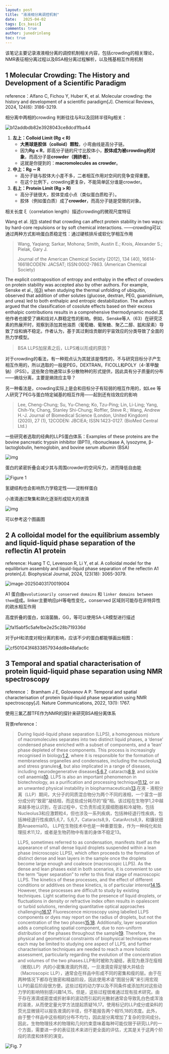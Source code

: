 ```yaml
---
layout: post
title: "液液相分离调控机制"
date:   2025-04-02
tags: [cs_basic]
comments: true
author: junedrinleng
toc: true
---
```


该笔记主要记录液液相分离的调控机制相关内容，包括crowding的相关理论，NMR表征相分离过程以及BSA相分离过程解析，以及残基相互作用机制
<!-- more -->

## 1 Molecular Crowding: The History and Development of a Scientific Paradigm

reference：Alfano C, Fichou Y, Huber K, et al. Molecular crowding: the history and development of a scientific paradigm[J]. Chemical Reviews, 2024, 124(6): 3186-3219.

相分离中两相的crowding 判断往往与R以及回转半径Rg相关：

![b12addbdb82e3928043ce8dcd1fba44](https://raw.githubusercontent.com/JuneDrinleng/JuneDrinleng.github.io/main/img/2025-04-03-Crowding_in_LLPS/b12addbdb82e3928043ce8dcd1fba44.png)

1. **左上：Colloid Limit (Rg < R)**
   - **大黑球是胶体（colloid）颗粒**，小弯曲线是高分子链。
   - 因为**Rg < R**，即高分子链的尺寸比胶体小，**胶体成为被crowding的对象**，而高分子是**crowder（拥挤者）**。
   - 这就是你提到的：**macromolecules as crowder**。
2. **中上：Rg ∼ R**
   - 高分子链与胶体大小差不多，二者相互作用对空间的竞争变得重要。
   - 在这个比例下，crowding更复杂，不能简单区分谁是crowder。
3. **右上：Protein Limit (Rg > R)**
   - 高分子链很大，胶体变成小点（类似蛋白质粒子）。
   - 胶体（例如蛋白质）成了**crowder**，而高分子链是受限的对象。

相关长度 ξ（correlation length）描述crowding的微观尺度特征

 Wang et al. [(61)](javascript:void(0);) stated that crowding can affect protein stability in two ways: by hard-core repulsions or by soft chemical interactions. ——crowding可以通过两种方式影响蛋白质稳定性：通过硬核排斥或软化学相互作用

> Wang, Yaqiang; Sarkar, Mohona; Smith, Austin E.; Krois, Alexander S.; Pielak, Gary J.
>
> Journal of the American Chemical Society (2012), 134 (40), 16614-16618CODEN: JACSAT; ISSN:0002-7863. (American Chemical Society)

The explicit contraposition of entropy and enthalpy in the effect of crowders on protein stability was accepted also by other authors. For example, Senske et al., [(63)](javascript:void(0);) when studying the thermal unfolding of ubiquitin, observed that addition of other solutes (glucose, dextran, PEG, guanidinium, and urea) led to both enthalpic and entropic destabilization. The authors argued that the classification of cosolute effects based on their excess enthalpic contributions results in a comprehensive thermodynamic model.其他作者也接受了熵和焓对人群稳定性的影响。例如，Senske等人（63）在研究泛素的热展开时，观察到添加其他溶质（葡萄糖、葡聚糖、聚乙二醇、胍和尿素）导致了焓和熵不稳定。作者认为，基于其过剩焓贡献的宇宙效应的分类导致了全面的热力学模型。

> BSA LLPS加尿素之后，LLPS难以形成的原因？

对于crowding的看法，有一种观点认为其就该是惰性的，不与研究目标分子产生相互作用的，所以选取的一般是PEG，DEXTRAN，FICOLL和POLY（4-苯甲酸钠）（PSS）。这些聚合物通常以多分散物种的形式提供，因此具有分子质量的分布——熵焓分离，主要是熵效应主导？

另一种看法是，crowding实际上是会和目标分子有较弱的相互作用的，如Lee 等人研究了PEG与蛋白特定碱基的相互作用——起到还有焓效应的影响

>  Lee, Cheng-Chung; Su, Yu-Cheng; Ko, Tzu-Ping; Lin, Li-Ling; Yang, Chih-Ya; Chang, Stanley Shi-Chung; Roffler, Steve R.; Wang, Andrew H.-J. Journal of Biomedical Science (London, United Kingdom) (2020), 27 (1), 12CODEN: JBCIEA; ISSN:1423-0127. (BioMed Central Ltd.)

一些研究者选取的经典的LLPS蛋白体系：Examples of these proteins are the bovine pancreatic trypsin inhibitor (BPTI), ribonuclease A, lysozyme, β-lactoglobulin, hemoglobin, and bovine serum albumin (BSA)

![img](https://raw.githubusercontent.com/JuneDrinleng/JuneDrinleng.github.io/main/img/2025-04-03-Crowding_in_LLPS/cr3c00615_0003.jpeg)

蛋白的紧密折叠会减少其与周围crowder的空间斥力，进而降低自由能

![Figure 1](https://raw.githubusercontent.com/JuneDrinleng/JuneDrinleng.github.io/main/img/2025-04-03-Crowding_in_LLPS/cr3c00615_0005.gif)

氢键结构也会影响热力学稳定性——淀粉样蛋白

小液滴通过聚集和熟化逐渐形成较大的液滴

![img](https://raw.githubusercontent.com/JuneDrinleng/JuneDrinleng.github.io/main/img/2025-04-03-Crowding_in_LLPS/cr3c00615_0006.jpeg)

可以参考这个图画图

## 2 A colloidal model for the equilibrium assembly and liquid-liquid phase separation of the reflectin A1 protein

reference: Huang T C, Levenson R, Li Y, et al. A colloidal model for the equilibrium assembly and liquid-liquid phase separation of the reflectin A1 protein[J]. Biophysical Journal, 2024, 123(18): 3065-3079.

![image-20250403170019004](https://raw.githubusercontent.com/JuneDrinleng/JuneDrinleng.github.io/main/img/2025-04-03-Crowding_in_LLPS/image-20250403170019004.png)

A1 蛋白由`evolutionarily conserved domains` 和 `linker domains between them`组成。linker主要响应pH等电性变化，conserved 区域则可能存在非特异性的疏水相互作用

高度折叠的蛋白，如溶菌酶，GG，等可以使用SA-LR模型进行描述

![fa15abf5c5afe1be2e25c28b719336d](https://raw.githubusercontent.com/JuneDrinleng/JuneDrinleng.github.io/main/img/2025-04-03-Crowding_in_LLPS/fa15abf5c5afe1be2e25c28b719336d.png)

对于pH和浓度对相分离的影响，应该不少的蛋白都能够画出相图：

![cf501043f4833857934dd8e48afac6c](https://raw.githubusercontent.com/JuneDrinleng/JuneDrinleng.github.io/main/img/2025-04-03-Crowding_in_LLPS/cf501043f4833857934dd8e48afac6c.jpg)

## 3 Temporal and spatial characterisation of protein liquid-liquid phase separation using NMR spectroscopy

reference： Bramham J E, Golovanov A P. Temporal and spatial characterisation of protein liquid-liquid phase separation using NMR spectroscopy[J]. Nature Communications, 2022, 13(1): 1767.

使用三氟乙醇TFE作为NMR的探针来研究BSA相分离体系

背景reference：

> During liquid-liquid phase separation (LLPS), a homogenous mixture of macromolecules separates into two distinct liquid phases, a ‘dense’ condensed phase enriched with a subset of components, and a ‘lean’ phase depleted of these components. This process is increasingly recognised in biology[1](https://www.nature.com/articles/s41467-022-29408-z#ref-CR1),[2](https://www.nature.com/articles/s41467-022-29408-z#ref-CR2), where it is responsible for the formation of membraneless organelles and condensates, including the nucleolus[3](https://www.nature.com/articles/s41467-022-29408-z#ref-CR3) and stress granules[4](https://www.nature.com/articles/s41467-022-29408-z#ref-CR4), but also implicated in a range of diseases, including neurodegenerative diseases[5](https://www.nature.com/articles/s41467-022-29408-z#ref-CR5),[6](https://www.nature.com/articles/s41467-022-29408-z#ref-CR6),[7](https://www.nature.com/articles/s41467-022-29408-z#ref-CR7), cataracts[8](https://www.nature.com/articles/s41467-022-29408-z#ref-CR8),[9](https://www.nature.com/articles/s41467-022-29408-z#ref-CR9), and sickle cell anaemia[10](https://www.nature.com/articles/s41467-022-29408-z#ref-CR10). LLPS is also an important phenomenon in biotechnology, as a purification and processing technique[11](https://www.nature.com/articles/s41467-022-29408-z#ref-CR11),[12](https://www.nature.com/articles/s41467-022-29408-z#ref-CR12), or as an unwanted physical instability in biopharmaceuticals[13](https://www.nature.com/articles/s41467-022-29408-z#ref-CR13).在液 - 液相分离（LLP）期间，大分子的同质混合物分为两个不同的液相，一个富含一部分成分的“致密”凝结相，而这些成分耗尽的“瘦”相。该过程在生物学1,2中越来越多地认识到，在该过程中，它负责形成无膜细胞器和冷凝物，包括Nucleolus3和应激颗粒4，但也涉及一系列疾病，包括神经退行性疾病，包括神经退行性疾病5,6,7，5,6,7，Cataracts8,9，CatarArcts8,9，和镰状细胞Anaeemia10。 LLP在生物技术中也是一种重要现象，作为一种纯化和处理技术11,12，或者是生物药物中有害的身体不稳定13。
>
> LLPS, sometimes referred to as condensation, manifests itself as the appearance of small dense liquid droplets suspended within a lean phase (microscopic LLPS), which often proceeds to the formation of distinct dense and lean layers in the sample once the droplets become large enough and coalesce (macroscopic LLPS). As the dense and lean phases exist in both scenarios, it is convenient to use the term “layer separation” to refer to this final stage of macroscopic LLPS. The kinetics of these processes, and the effect of different conditions or additives on these kinetics, is of particular interest[14](https://www.nature.com/articles/s41467-022-29408-z#ref-CR14),[15](https://www.nature.com/articles/s41467-022-29408-z#ref-CR15). However, these processes are difficult to study by existing techniques. Light scattering due to the presence of liquid droplets, or fluctuations in density or refractive index often results in opalescent or turbid solutions, rendering quantitative optical approaches challenging[16](https://www.nature.com/articles/s41467-022-29408-z#ref-CR16),[17](https://www.nature.com/articles/s41467-022-29408-z#ref-CR17). Fluorescence microscopy using labelled LLPS components or dyes may report on the radius of droplets, but not the concentration of the two phases[15](https://www.nature.com/articles/s41467-022-29408-z#ref-CR15),[18](https://www.nature.com/articles/s41467-022-29408-z#ref-CR18). Additionally, layer separation adds a complicating spatial component, due to non-uniform distribution of the phases throughout the sample[19](https://www.nature.com/articles/s41467-022-29408-z#ref-CR19). Therefore, the physical and geometrical constraints of biophysical techniques mean each may be limited to studying one aspect of LLPS, and further characterisation techniques are needed to reach a more holistic assessment, particularly regarding the evolution of the concentration and volumes of the two phases.LLP有时被称为凝结，表现为悬浮在瘦相（微观LLP）内的小密集液滴的外观，一旦液滴变得足够大并结合（Macroscopic LLP），通常会在样品中形成不同的密集和瘦的层。由于在两种情况下都存在致密和精益阶段，因此使用术语“图层分离”来引用宏观LLP的最后阶段很方便。这些过程的动力学以及不同条件或添加剂对这些动力学的影响特别感兴趣14,15。但是，这些过程很难通过现有技术研究。由于存在液滴或密度或折射率的波动而引起的光散射通常会导致乳白色或浑浊的溶液，从而使定量光学方法提起质疑16,17。使用标记的LLP成分或染料的荧光显微镜可以报告液滴的半径，但不能报告两个相15,18的浓度。此外，由于整个样品中这些相的分布不均匀，因此层分离增加了复杂的空间成分。因此，生物物理技术的物理和几何约束意味着每种可能仅限于研究LLP的一个方面，需要进一步的表征技术来进行更全面的评估，尤其是关于这两个阶段的浓度和体积的演变。

![Fig. 7](https://raw.githubusercontent.com/JuneDrinleng/JuneDrinleng.github.io/main/img/2025-04-03-Crowding_in_LLPS/41467_2022_29408_Fig7_HTML.png)
